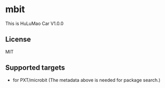 # mbit

This is HuLuMao Car V1.0.0

## License

MIT

## Supported targets

* for PXT/microbit
(The metadata above is needed for package search.)
